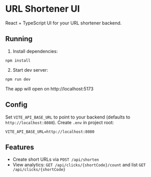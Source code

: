 # URL Shortener UI

React + TypeScript UI for your URL shortener backend.

## Running

1. Install dependencies:

```
npm install
```

2. Start dev server:

```
npm run dev
```

The app will open on http://localhost:5173

## Config

Set `VITE_API_BASE_URL` to point to your backend (defaults to `http://localhost:8080`). Create `.env` in project root:

```
VITE_API_BASE_URL=http://localhost:8080
```

## Features

- Create short URLs via `POST /api/shorten`
- View analytics: `GET /api/clicks/{shortCode}/count` and list `GET /api/clicks/{shortCode}`



